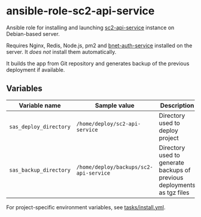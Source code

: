 # ansible-role-sc2-api-service

Ansible role for installing and launching [sc2-api-service](https://github.com/sc2pte/sc2-api-service) instance on Debian-based server.

Requires Nginx, Redis, Node.js, pm2 and [bnet-auth-service](https://github.com/sc2pte/bnet-auth-service) installed on the server. It *does not* install them automatically.

It builds the app from Git repository and generates backup of the previous deployment if available.

## Variables

| Variable name | Sample value | Description |
|-  |-  |-
| `sas_deploy_directory` | `/home/deploy/sc2-api-service` | Directory used to deploy project |
| `sas_backup_directory` | `/home/deploy/backups/sc2-api-service` | Directory used to generate backups of previous deployments as tgz files |

For project-specific environment variables, see [tasks/install.yml](https://github.com/sc2pte/ansible-role-sc2-api-service/blob/master/tasks/install.yml#L26).
